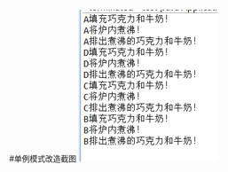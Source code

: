 #单例模式改造截图 
![Image text](https://github.com/wlgqyjl/danli/blob/master/myproject/src/test/1.png)<br>
